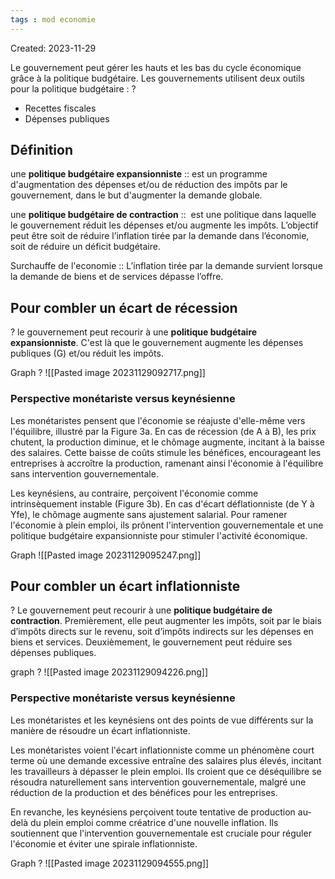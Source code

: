 ```yaml
---
tags : mod economie
---
```

Created: 2023-11-29

Le gouvernement peut gérer les hauts et les bas du cycle économique grâce à la politique budgétaire. Les gouvernements utilisent deux outils pour la politique budgétaire :
?
- Recettes fiscales
- Dépenses publiques

## Définition
une **politique budgétaire expansionniste** :: est un programme d'augmentation des dépenses et/ou de réduction des impôts par le gouvernement, dans le but d'augmenter la demande globale.

une **politique budgétaire de contraction** ::  est une politique dans laquelle le gouvernement réduit les dépenses et/ou augmente les impôts. L’objectif peut être soit de réduire l’inflation tirée par la demande dans l’économie, soit de réduire un déficit budgétaire.

Surchauffe de l'economie :: L’inflation tirée par la demande survient lorsque la demande de biens et de services dépasse l’offre.

## Pour combler un écart de récession
?
le gouvernement peut recourir à une **politique budgétaire expansionniste**. C'est là que le gouvernement augmente les dépenses publiques (G) et/ou réduit les impôts.

Graph 
?
![[Pasted image 20231129092717.png]]

### Perspective monétariste versus keynésienne
Les monétaristes pensent que l'économie se réajuste d'elle-même vers l'équilibre, illustré par la Figure 3a. En cas de récession (de A à B), les prix chutent, la production diminue, et le chômage augmente, incitant à la baisse des salaires. Cette baisse de coûts stimule les bénéfices, encourageant les entreprises à accroître la production, ramenant ainsi l'économie à l'équilibre sans intervention gouvernementale.

Les keynésiens, au contraire, perçoivent l'économie comme intrinsèquement instable (Figure 3b). En cas d'écart déflationniste (de Y à Yfe), le chômage augmente sans ajustement salarial. Pour ramener l'économie à plein emploi, ils prônent l'intervention gouvernementale et une politique budgétaire expansionniste pour stimuler l'activité économique.

Graph
![[Pasted image 20231129095247.png]]

## Pour combler un écart inflationniste
?
Le gouvernement peut recourir à une **politique budgétaire de contraction**. Premièrement, elle peut augmenter les impôts, soit par le biais d’impôts directs sur le revenu, soit d’impôts indirects sur les dépenses en biens et services. Deuxièmement, le gouvernement peut réduire ses dépenses publiques.

graph
?
![[Pasted image 20231129094226.png]]

### Perspective monétariste versus keynésienne
Les monétaristes et les keynésiens ont des points de vue différents sur la manière de résoudre un écart inflationniste.
  
Les monétaristes voient l'écart inflationniste comme un phénomène court terme où une demande excessive entraîne des salaires plus élevés, incitant les travailleurs à dépasser le plein emploi. Ils croient que ce déséquilibre se résoudra naturellement sans intervention gouvernementale, malgré une réduction de la production et des bénéfices pour les entreprises.

En revanche, les keynésiens perçoivent toute tentative de production au-delà du plein emploi comme créatrice d'une nouvelle inflation. Ils soutiennent que l'intervention gouvernementale est cruciale pour réguler l'économie et éviter une spirale inflationniste.

Graph
?
![[Pasted image 20231129094555.png]]